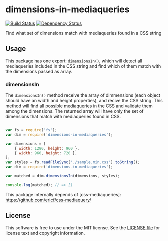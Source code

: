 # dimensions-in-mediaqueries

[![Build Status](https://travis-ci.org/jalamprea/dimensions-in-mediaqueries?branch=master)](https://travis-ci.org/jalamprea/dimensions-in-mediaqueries)
[![Dependency Status](https://beta.gemnasium.com/badges/github.com/jalamprea/dimensions-in-mediaqueries.svg)](https://beta.gemnasium.com/projects/github.com/jalamprea/dimensions-in-mediaqueries)

Find what set of dimensions match with mediaqueries found in a CSS string


Usage
-----

This package has one export: `dimensionsIn()`, which will detect all mediaqueries included in
the CSS string and find which of them match with the dimensions passed as array.

### dimensionsIn

The `dimensionsIn()` method receive the array of dimmensions (each object should have an width 
and height properties), and recive the CSS string. This method will find all possible mediaqueries
in the CSS and validate them among the dimensions. 
The returned array will have only the set of dimensions that match with mediaqueries found in CSS.

```javascript

var fs = require('fs');
var dim = require('dimensions-in-mediaqueries');

var dimensions = [
	{ width: 1280, height: 960 },
	{ width: 960, height: 720 },
];
var styles = fs.readFileSync('./sample.min.css').toString();
var dim = require('dimensions-in-mediaqueries');

var matched = dim.dimensionsIn(dimensions, styles);

console.log(matched); // => []
```

This package internally depends of [css-mediaqueries]: https://github.com/ericf/css-mediaquery/

License
-------

This software is free to use under the MIT license.
See the [LICENSE file][] for license text and copyright information.

[LICENSE file]: https://github.com/jalamprea/dimensions-in-mediaqueries/blob/master/LICENSE